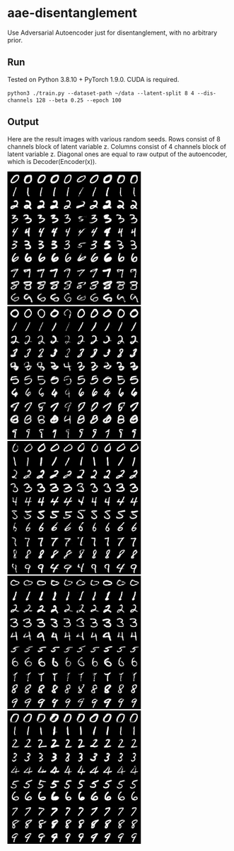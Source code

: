 # aae-disentanglement
Use Adversarial Autoencoder just for disentanglement, with no arbitrary prior.

## Run
Tested on Python 3.8.10 + PyTorch 1.9.0. CUDA is required.

```
python3 ./train.py --dataset-path ~/data --latent-split 8 4 --dis-channels 128 --beta 0.25 --epoch 100
```

## Output
Here are the result images with various random seeds.
Rows consist of 8 channels block of latent variable z.
Columns consist of 4 channels block of latent variable z.
Diagonal ones are equal to raw output of the autoencoder, which is Decoder(Encoder(x)).

![run 1](images/dump0.png)
![run 2](images/dump1.png)
![run 3](images/dump2.png)
![run 4](images/dump3.png)
![run 5](images/dump4.png)


<!-- 
敵対的学習によってDisentanglement制約を与える手法を思いついて実装してみた。
画像はMNISTのAutoencoderでZを8+4次元に分解したもの。文字の太さや傾きなどの情報が分離されている様子がわかる。

Encoderの出力Zの複数のサンプルから、つぎはぎのZ'を作る。
DiscriminatorにZとZ'の2値分類を学習させる。
EncoderをDiscriminatorと敵対的に学習させることで、Zの断片同士の相互情報量に関する制約を与えることができる。

枠組みとしてはAdversarial Autoencoderと同じ。ただしターゲットの分布を定めずに潜在変数内での相互情報量のみについて制約を与える。
-->
